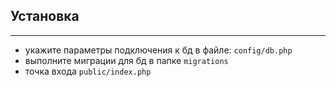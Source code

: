 ## Установка
___

* укажите параметры подключения к бд в файле: `config/db.php`
* выполните миграции для бд в папке `migrations`
* точка входа `public/index.php`